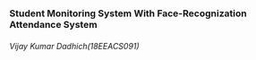 ### Student Monitoring System With Face-Recognization Attendance System

###### Vijay Kumar Dadhich(18EEACS091)
